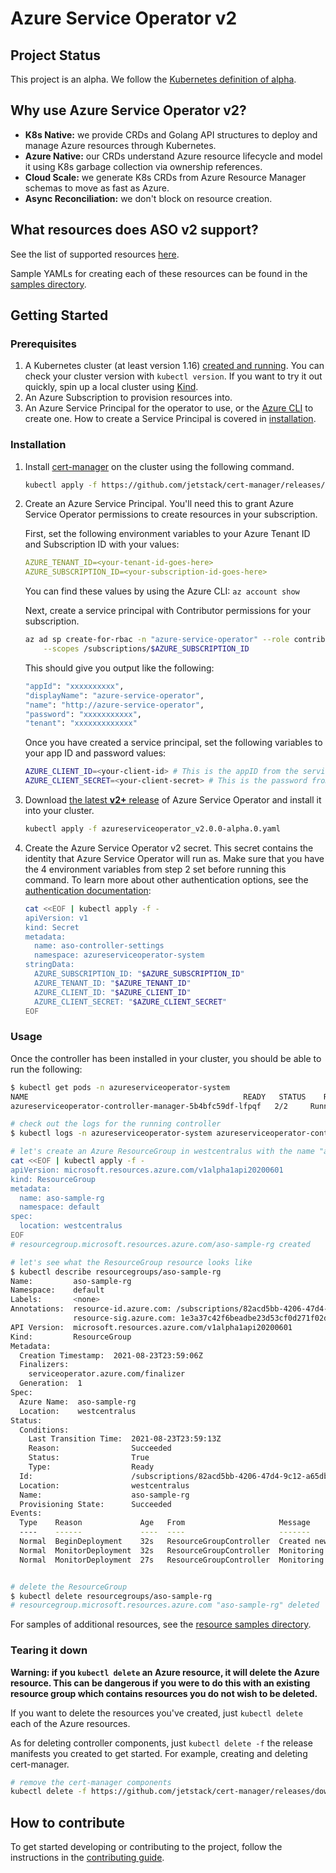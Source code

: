 # Azure Service Operator v2

## Project Status
This project is an alpha. We follow the [Kubernetes definition of alpha](https://kubernetes.io/docs/reference/command-line-tools-reference/feature-gates/#feature-stages).

## Why use Azure Service Operator v2?
- **K8s Native:** we provide CRDs and Golang API structures to deploy and manage Azure resources through Kubernetes.
- **Azure Native:** our CRDs understand Azure resource lifecycle and model it using K8s garbage collection via ownership references.
- **Cloud Scale:** we generate K8s CRDs from Azure Resource Manager schemas to move as fast as Azure.
- **Async Reconciliation:** we don't block on resource creation.

## What resources does ASO v2 support?

See the list of supported resources [here](https://azure.github.io/azure-service-operator/introduction/resources/).

Sample YAMLs for creating each of these resources can be found in the [samples directory](https://github.com/Azure/azure-service-operator/tree/main/v2/config/samples).

## Getting Started
### Prerequisites
1. A Kubernetes cluster (at least version 1.16) [created and running](https://kubernetes.io/docs/tutorials/kubernetes-basics/create-cluster/). You can check your cluster version with `kubectl version`. If you want to try it out quickly, spin up a local cluster using [Kind](https://kind.sigs.k8s.io).
2. An Azure Subscription to provision resources into.
3. An Azure Service Principal for the operator to use, or the [Azure CLI](https://docs.microsoft.com/en-us/cli/azure/?view=azure-cli-latest) to create one. How to create a Service Principal is covered in [installation](#installation).

### Installation
1. Install [cert-manager](https://cert-manager.io/docs/installation/kubernetes/) on the cluster using the following command.

    ```bash
    kubectl apply -f https://github.com/jetstack/cert-manager/releases/download/v1.1.0/cert-manager.yaml
    ```

2. Create an Azure Service Principal. You'll need this to grant Azure Service Operator permissions to create resources in your subscription.
   
   First, set the following environment variables to your Azure Tenant ID and Subscription ID with your values:
   ```yaml
   AZURE_TENANT_ID=<your-tenant-id-goes-here>
   AZURE_SUBSCRIPTION_ID=<your-subscription-id-goes-here>
   ```

   You can find these values by using the Azure CLI: `az account show`

   Next, create a service principal with Contributor permissions for your subscription.

   ```bash
   az ad sp create-for-rbac -n "azure-service-operator" --role contributor \
       --scopes /subscriptions/$AZURE_SUBSCRIPTION_ID
   ```

   This should give you output like the following:
   ```bash
   "appId": "xxxxxxxxxx",
   "displayName": "azure-service-operator",
   "name": "http://azure-service-operator",
   "password": "xxxxxxxxxxx",
   "tenant": "xxxxxxxxxxxxx"
   ```

   Once you have created a service principal, set the following variables to your app ID and password values:
   ```bash 
   AZURE_CLIENT_ID=<your-client-id> # This is the appID from the service principal we created.
   AZURE_CLIENT_SECRET=<your-client-secret> # This is the password from the service principal we created.
   ```
3. Download [the latest **v2+** release](https://github.com/Azure/azure-service-operator/releases) of Azure Service Operator and install it into your cluster.
   ```bash
   kubectl apply -f azureserviceoperator_v2.0.0-alpha.0.yaml
   ```
4. Create the Azure Service Operator v2 secret. This secret contains the identity that Azure Service Operator will run as. Make sure that you have the 4 environment variables from step 2 set before running this command. 
   To learn more about other authentication options, see the [authentication documentation](https://azure.github.io/azure-service-operator/introduction/authentication/):
   ```bash
   cat <<EOF | kubectl apply -f -
   apiVersion: v1
   kind: Secret
   metadata:
     name: aso-controller-settings
     namespace: azureserviceoperator-system
   stringData:
     AZURE_SUBSCRIPTION_ID: "$AZURE_SUBSCRIPTION_ID"
     AZURE_TENANT_ID: "$AZURE_TENANT_ID"
     AZURE_CLIENT_ID: "$AZURE_CLIENT_ID"
     AZURE_CLIENT_SECRET: "$AZURE_CLIENT_SECRET"
   EOF
   ```

### Usage

Once the controller has been installed in your cluster, you should be able to run the following:

```bash
$ kubectl get pods -n azureserviceoperator-system
NAME                                                READY   STATUS    RESTARTS   AGE
azureserviceoperator-controller-manager-5b4bfc59df-lfpqf   2/2     Running   0          24s

# check out the logs for the running controller
$ kubectl logs -n azureserviceoperator-system azureserviceoperator-controller-manager-5b4bfc59df-lfpqf manager 

# let's create an Azure ResourceGroup in westcentralus with the name "aso-sample-rg"
cat <<EOF | kubectl apply -f -
apiVersion: microsoft.resources.azure.com/v1alpha1api20200601
kind: ResourceGroup
metadata:
  name: aso-sample-rg
  namespace: default
spec:
  location: westcentralus
EOF
# resourcegroup.microsoft.resources.azure.com/aso-sample-rg created

# let's see what the ResourceGroup resource looks like
$ kubectl describe resourcegroups/aso-sample-rg
Name:         aso-sample-rg
Namespace:    default
Labels:       <none>
Annotations:  resource-id.azure.com: /subscriptions/82acd5bb-4206-47d4-9c12-a65db028483d/resourceGroups/aso-sample-rg
              resource-sig.azure.com: 1e3a37c42f6beadbe23d53cf0d271f02d2805d6e295a7e13d5f07bda1fc5b800
API Version:  microsoft.resources.azure.com/v1alpha1api20200601
Kind:         ResourceGroup
Metadata:
  Creation Timestamp:  2021-08-23T23:59:06Z
  Finalizers:
    serviceoperator.azure.com/finalizer
  Generation:  1
Spec:
  Azure Name:  aso-sample-rg
  Location:    westcentralus
Status:
  Conditions:
    Last Transition Time:  2021-08-23T23:59:13Z
    Reason:                Succeeded
    Status:                True
    Type:                  Ready
  Id:                      /subscriptions/82acd5bb-4206-47d4-9c12-a65db028483d/resourceGroups/aso-sample-rg
  Location:                westcentralus
  Name:                    aso-sample-rg
  Provisioning State:      Succeeded
Events:
  Type    Reason             Age   From                     Message
  ----    ------             ----  ----                     -------
  Normal  BeginDeployment    32s   ResourceGroupController  Created new deployment to Azure with ID "/subscriptions/82acd5bb-4206-47d4-9c12-a65db028483d/providers/Microsoft.Resources/deployments/k8s_1629763146_19a8f8c2-046e-11ec-8e54-3eec50af7c79"
  Normal  MonitorDeployment  32s   ResourceGroupController  Monitoring Azure deployment ID="/subscriptions/82acd5bb-4206-47d4-9c12-a65db028483d/providers/Microsoft.Resources/deployments/k8s_1629763146_19a8f8c2-046e-11ec-8e54-3eec50af7c79", state="Accepted"
  Normal  MonitorDeployment  27s   ResourceGroupController  Monitoring Azure deployment ID="/subscriptions/82acd5bb-4206-47d4-9c12-a65db028483d/providers/Microsoft.Resources/deployments/k8s_1629763146_19a8f8c2-046e-11ec-8e54-3eec50af7c79", state="Succeeded"


# delete the ResourceGroup
$ kubectl delete resourcegroups/aso-sample-rg
# resourcegroup.microsoft.resources.azure.com "aso-sample-rg" deleted
```

For samples of additional resources, see the [resource samples directory](/v2/config/samples).

### Tearing it down
**Warning: if you `kubectl delete` an Azure resource, it will delete the Azure resource. This can
be dangerous if you were to do this with an existing resource group which contains resources you do
not wish to be deleted.**

If you want to delete the resources you've created, just `kubectl delete` each of the Azure
resources.

As for deleting controller components, just `kubectl delete -f` the release manifests you created
to get started. For example, creating and deleting cert-manager.
```bash
# remove the cert-manager components
kubectl delete -f https://github.com/jetstack/cert-manager/releases/download/v1.1.0/cert-manager.yaml
```

## How to contribute
To get started developing or contributing to the project, follow the instructions in the [contributing guide](https://azure.github.io/azure-service-operator/contributing/contributing/).
